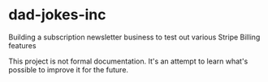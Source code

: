 # dad-jokes-inc
Building a subscription newsletter business to test out various Stripe Billing features

This project is not formal documentation. It's an attempt to learn what's possible to improve it for the future.
